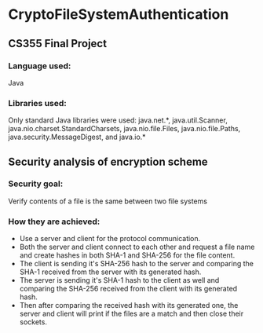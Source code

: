 # CryptoFileSystemAuthentication
## CS355 Final Project

### Language used: 
Java

### Libraries used:
Only standard Java libraries were used:
java.net.*, java.util.Scanner, java.nio.charset.StandardCharsets, java.nio.file.Files, java.nio.file.Paths, java.security.MessageDigest, and java.io.\*

## Security analysis of encryption scheme
### Security goal:
Verify contents of a file is the same between two file systems

### How they are achieved:
- Use a server and client for the protocol communication.
- Both the server and client connect to each other and request a file name and create hashes in both SHA-1 and SHA-256 for the file content.
- The client is sending it's SHA-256 hash to the server and comparing the SHA-1 received from the server with its generated hash.
- The server is sending it's SHA-1 hash to the client as well and comparing the SHA-256 received from the client with its generated hash.
- Then after comparing the received hash with its generated one, the server and client will print if the files are a match and then close their sockets. 
